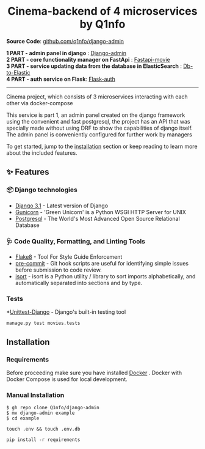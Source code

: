 <h1 align="center">Cinema-backend of 4 microservices by Q1nfo</h1>



**Source Code**: [github.com/q1nfo/django-admin](https://github.com/Q1nfo/django-admin)

**1 PART - admin panel in django** : [Django-admin](https://github.com/Q1nfo/django-admin) \
**2 PART - core functionality manager on FastApi** : [Fastapi-movie]() \
**3 PART - service updating data from the database in ElasticSearch** : [Db-to-Elastic]() \
**4 PART - auth service on Flask**: [Flask-auth]()

---

<!--intro-start-->

Cinema project, which consists of 3 microservices interacting with each other via docker-compose

This service is part 1, an admin panel created on the django framework using the convenient and fast postgresql, the project has an API that was specially made without using DRF to show the capabilities of django itself. The admin panel is conveniently configured for further work by managers

To get started, jump to the [installation](#installation) section or keep reading to learn more about the included
features.
<!--intro-end-->

<!--readme-start-->

## ✨ Features

### 📦️ Django technologies

* [Django 3.1](https://www.djangoproject.com/) - Latest version of Django
* [Gunicorn](https://gunicorn.org/) - 'Green Unicorn' is a Python WSGI HTTP Server for UNIX
* [Postgresql](https://www.postgresql.org/) - The World's Most Advanced Open Source Relational Database
### 🩺 Code Quality, Formatting, and Linting Tools

* [Flake8](https://flake8.pycqa.org/) - Tool For Style Guide Enforcement
* [pre-commit](https://pre-commit.com/) - Git hook scripts are useful for identifying simple issues before submission to code review.
* [isort](https://pycqa.github.io/isort/) - isort is a Python utility / library to sort imports alphabetically, and automatically separated into sections and by type.

### Tests

*[Unittest-Django]() - Django's built-in testing tool

    manage.py test movies.tests

## Installation

### Requirements

Before proceeding make sure you have installed [Docker](https://docs.docker.com/engine/installation/) . Docker with Docker Compose is used for local development.

### Manual Installation

    $ gh repo clone Q1nfo/django-admin
    $ mv django-admin example
    $ cd example

    touch .env && touch .env.db

    pip install -r requirements


<!--readme-end-->